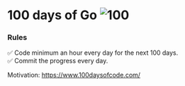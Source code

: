 # 100 days of Go ![100](https://img.shields.io/badge/25-100-101010.svg)


### Rules
✅ Code minimum an hour every day for the next 100 days.<br>
✅ Commit the progress every day.

Motivation: https://www.100daysofcode.com/

